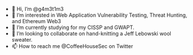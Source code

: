 - 👋 Hi, I’m @g4m3t1m3
- 👀 I’m interested in Web Application Vulnerability Testing, Threat Hunting, and Ethereum Web3
- 🌱 I’m currently studying for my CISSP and GWAPT.
- 💞️ I’m looking to collaborate on hand-knitting a Jeff Lebowski wool sweater.
- 📫 How to reach me @CoffeeHouseSec on Twitter

<!---
g4m3t1m3/g4m3t1m3 is a ✨ special ✨ repository because its `README.md` (this file) appears on your GitHub profile.
You can click the Preview link to take a look at your changes.
--->
